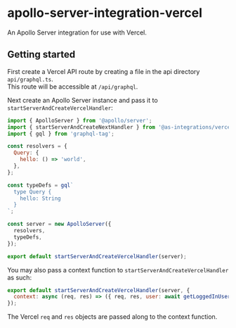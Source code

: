 # apollo-server-integration-vercel

An Apollo Server integration for use with Vercel.

## Getting started

First create a Vercel API route by creating a file in the api directory `api/graphql.ts`.  
This route will be accessible at `/api/graphql`.

Next create an Apollo Server instance and pass it to `startServerAndCreateVercelHandler`:

```js
import { ApolloServer } from '@apollo/server';
import { startServerAndCreateNextHandler } from '@as-integrations/vercel';
import { gql } from 'graphql-tag';

const resolvers = {
  Query: {
    hello: () => 'world',
  },
};

const typeDefs = gql`
  type Query {
    hello: String
  }
`;

const server = new ApolloServer({
  resolvers,
  typeDefs,
});

export default startServerAndCreateVercelHandler(server);
```

You may also pass a context function to `startServerAndCreateVercelHandler` as such:

```js
export default startServerAndCreateVercelHandler(server, {
  context: async (req, res) => ({ req, res, user: await getLoggedInUser(req) }),
});
```

The Vercel `req` and `res` objects are passed along to the context function.
